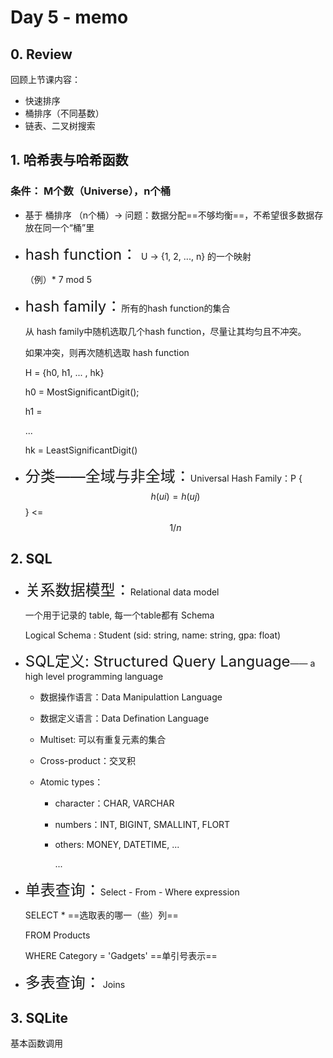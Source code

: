 # Day 5 - memo

## 0. Review

回顾上节课内容：

* 快速排序
* 桶排序（不同基数）
* 链表、二叉树搜索

## 1. 哈希表与哈希函数

### 条件： M个数（Universe），n个桶

* 基于 桶排序 （n个桶）-> 问题：数据分配==不够均衡==，不希望很多数据存放在同一个“桶”里

* <font size = 5>hash function： </font>U -> {1, 2, ..., n} 的一个映射

  （例）* 7 mod 5

* <font size = 5>hash family：</font>所有的hash function的集合

  从 hash family中随机选取几个hash function，尽量让其均匀且不冲突。

  如果冲突，则再次随机选取 hash function

  H = {h0, h1, ... , hk}

  h0 = MostSignificantDigit();

  h1 = 

  ...

  hk = LeastSignificantDigit()

  

* <font size = 5>分类——全域与非全域：</font>Universal Hash Family：P {$$h(ui) = h(uj)$$} <= $$1 / n$$

## 2. SQL

* <font size = 5>关系数据模型：</font>Relational data model

  一个用于记录的 table, 每一个table都有 Schema

  Logical Schema : Student (sid: string, name: string, gpa: float)

* <font size = 5>SQL定义: Structured Query Language</font>—— a high level programming language

  * 数据操作语言：Data Manipulattion Language

  * 数据定义语言：Data Defination Language

  * Multiset: 可以有重复元素的集合

  * Cross-product：交叉积

  * Atomic types：

    * character：CHAR, VARCHAR

    * numbers：INT, BIGINT, SMALLINT, FLORT

    * others:  MONEY, DATETIME, ...

      ...

* <font size = 5>单表查询：</font>Select - From - Where expression

  SELECT *                                     ==选取表的哪一（些）列==

  FROM Products

  WHERE Category = 'Gadgets'   ==单引号表示==

* <font size = 5>多表查询：</font> Joins

## 3. SQLite

基本函数调用